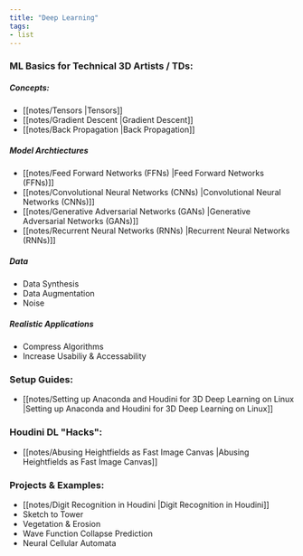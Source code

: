 ```yaml
---
title: "Deep Learning"
tags:
- list
---
```


### ML Basics for Technical 3D Artists / TDs:
##### Concepts:
- [[notes/Tensors |Tensors]]
- [[notes/Gradient Descent |Gradient Descent]]
- [[notes/Back Propagation |Back Propagation]]

##### Model Archtiectures
- [[notes/Feed Forward Networks (FFNs) |Feed Forward Networks (FFNs)]]
- [[notes/Convolutional Neural Networks (CNNs) |Convolutional Neural Networks (CNNs)]]
- [[notes/Generative Adversarial Networks (GANs) |Generative Adversarial Networks (GANs)]]
- [[notes/Recurrent Neural Networks (RNNs) |Recurrent Neural Networks (RNNs)]]

##### Data
- Data Synthesis
- Data Augmentation
- Noise

##### Realistic Applications
- Compress Algorithms
- Increase Usabiliy & Accessability

### Setup Guides:
-  [[notes/Setting up Anaconda and Houdini for 3D Deep Learning on Linux |Setting up Anaconda and Houdini for 3D Deep Learning on Linux]]

### Houdini DL "Hacks":
- [[notes/Abusing Heightfields as Fast Image Canvas |Abusing Heightfields as Fast Image Canvas]]

### Projects & Examples:
- [[notes/Digit Recognition in Houdini |Digit Recognition in Houdini]]
- Sketch to Tower
- Vegetation & Erosion
- Wave Function Collapse Prediction
- Neural Cellular Automata